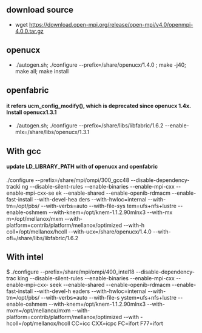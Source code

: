 ## download source
- wget https://download.open-mpi.org/release/open-mpi/v4.0/openmpi-4.0.0.tar.gz

## openucx
- ./autogen.sh; ./configure --prefix=/share/openucx/1.4.0 ; make -j40; make all; make install


## openfabric
#### it refers ucm_config_modify(), which is deprecated since openucx 1.4x. Install openucx1.3.1
- ./autogen.sh; ./configure --prefix=/share/libs/libfabric/1.6.2 --enable-mlx=/share/libs/openucx/1.3.1

## With gcc
#### update LD_LIBRARY_PATH with of openucx and openfabric
 ./configure --prefix=/share/mpi/ompi/300_gcc48 --disable-dependency-tracki
ng --disable-silent-rules --enable-binaries --enable-mpi-cxx --enable-mpi-cxx-se
ek --enable-shared --enable-openib-rdmacm --enable-fast-install --with-devel-hea
ders --with-hwloc=internal --with-tm=/opt/pbs/ --with-verbs=auto --with-file-sys
tem=ufs+nfs+lustre --enable-oshmem --with-knem=/opt/knem-1.1.2.90mlnx3 --with-mx
m=/opt/mellanox/mxm --with-platform=contrib/platform/mellanox/optimized --with-h
coll=/opt/mellanox/hcoll --with-ucx=/share/openucx/1.4.0 --with-ofi=/share/libs/libfabric/1.6.2

## With intel
  $ ./configure --prefix=/share/mpi/ompi/400_intel18 --disable-dependency-trac
king --disable-silent-rules --enable-binaries --enable-mpi-cxx --enable-mpi-cxx-
seek --enable-shared --enable-openib-rdmacm --enable-fast-install --with-devel-h
eaders --with-hwloc=internal --with-tm=/opt/pbs/ --with-verbs=auto --with-file-s
ystem=ufs+nfs+lustre --enable-oshmem --with-knem=/opt/knem-1.1.2.90mlnx3 --with-
mxm=/opt/mellanox/mxm --with-platform=contrib/platform/mellanox/optimized --with
-hcoll=/opt/mellanox/hcoll CC=icc CXX=icpc FC=ifort F77=ifort

